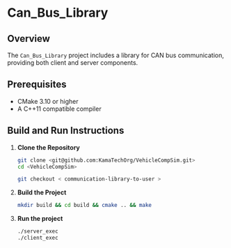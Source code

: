 # Can_Bus_Library

## Overview

The `Can_Bus_Library` project includes a library for CAN bus communication, providing both client and server components.

## Prerequisites

- CMake 3.10 or higher
- A C++11 compatible compiler




## Build and Run Instructions

1. **Clone the Repository**

   ```sh
   git clone <git@github.com:KamaTechOrg/VehicleCompSim.git>
   cd <VehicleCompSim>

   git checkout < communication-library-to-user >

2. **Build  the Project**
    ```sh
    mkdir build && cd build && cmake .. && make
    
3. **Run the project**
    ```sh
    ./server_exec
    ./client_exec
